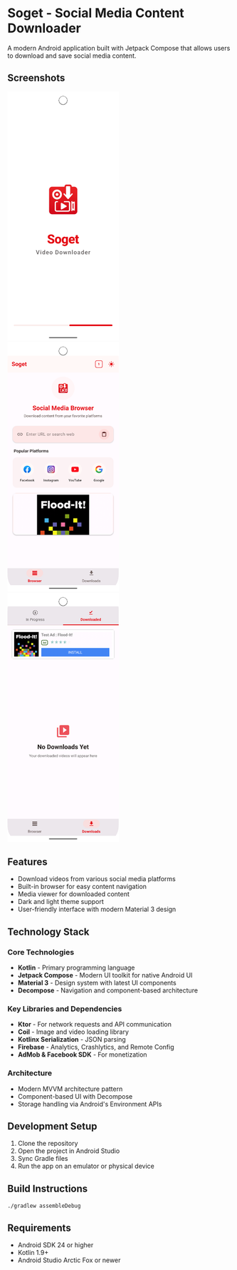 # Soget - Social Media Content Downloader

A modern Android application built with Jetpack Compose that allows users to download and save social media content.


## Screenshots

<p align="left">
  <img src="screenshots/Screenshot_20250428_131333.png" width="250" style="margin-right: 16px;"/>
  <img src="screenshots/Screenshot_20250428_131409.png" width="250" style="margin-right: 16px;"/>
  <img src="screenshots/Screenshot_20250428_131425.png" width="250" />
</p>



## Features

- Download videos from various social media platforms
- Built-in browser for easy content navigation
- Media viewer for downloaded content
- Dark and light theme support
- User-friendly interface with modern Material 3 design

## Technology Stack

### Core Technologies
- **Kotlin** - Primary programming language
- **Jetpack Compose** - Modern UI toolkit for native Android UI
- **Material 3** - Design system with latest UI components
- **Decompose** - Navigation and component-based architecture

### Key Libraries and Dependencies
- **Ktor** - For network requests and API communication
- **Coil** - Image and video loading library
- **Kotlinx Serialization** - JSON parsing
- **Firebase** - Analytics, Crashlytics, and Remote Config
- **AdMob & Facebook SDK** - For monetization

### Architecture
- Modern MVVM architecture pattern
- Component-based UI with Decompose
- Storage handling via Android's Environment APIs



## Development Setup
1. Clone the repository
2. Open the project in Android Studio
3. Sync Gradle files
4. Run the app on an emulator or physical device

## Build Instructions
```
./gradlew assembleDebug
```

## Requirements
- Android SDK 24 or higher
- Kotlin 1.9+
- Android Studio Arctic Fox or newer 